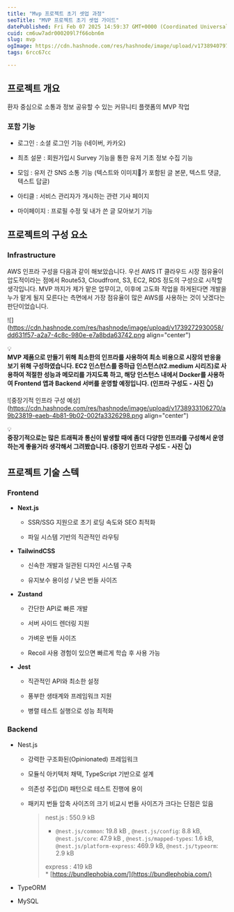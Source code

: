 ```yaml
---
title: "Mvp 프로젝트 초기 셋업 과정"
seoTitle: "MVP 프로젝트 초기 셋업 가이드"
datePublished: Fri Feb 07 2025 14:59:37 GMT+0000 (Coordinated Universal Time)
cuid: cm6uw7adr000209l7f66obn6m
slug: mvp
ogImage: https://cdn.hashnode.com/res/hashnode/image/upload/v1738940797963/358a287d-6724-4e90-8c9d-3839cabde215.png
tags: 6rcc67cc

---
```


## 프로젝트 개요

환자 중심으로 소통과 정보 공유할 수 있는 커뮤니티 플랫폼의 MVP 작업

### 포함 기능

* 로그인 : 소셜 로그인 기능 (네이버, 카카오)
    
* 최초 설문 : 회원가입시 Survey 기능을 통한 유저 기초 정보 수집 기능
    
* 모임 : 유저 간 SNS 소통 기능 (텍스트와 이미지가 포함된 글 본문, 텍스트 댓글, 텍스트 답글)
    
* 아티클 : 서비스 관리자가 개시하는 관련 기사 페이지
    
* 마이페이지 : 프로필 수정 및 내가 쓴 글 모아보기 기능
    

## 프로젝트의 구성 요소

### Infrastructure

AWS 인프라 구성을 다음과 같이 해보았습니다. 우선 AWS IT 클라우드 시장 점유율이 압도적이라는 점에서 Route53, Cloudfront, S3, EC2, RDS 정도의 구성으로 시작할 생각입니다. MVP 까지가 제가 맡은 업무이고, 이후에 고도화 작업을 하게된다면 개발을 누가 맡게 될지 모른다는 측면에서 가장 점유율이 많은 AWS를 사용하는 것이 낫겠다는 판단이었습니다.

![](https://cdn.hashnode.com/res/hashnode/image/upload/v1739272930058/dd631f57-a2a7-4c8c-980e-e7a8bda63742.png align="center")

<div data-node-type="callout">
<div data-node-type="callout-emoji">💡</div>
<div data-node-type="callout-text"><strong>MVP 제품으로 만들기 위해 최소한의 인프라를 사용하여 최소 비용으로 시장의 반응을 보기 위해 구성하였습니다. EC2 인스턴스를 중하급 인스턴스(t2.medium 시리즈)로 사용하여 적절한 성능과 메모리를 가지도록 하고, 해당 인스턴스 내에서 Docker를 사용하여 Frontend 앱과 Backend 서버를 운영할 예정입니다. (인프라 구성도 - 사진 👆)</strong></div>
</div>

![중장기적 인프라 구성 예상](https://cdn.hashnode.com/res/hashnode/image/upload/v1738933106270/a9b23819-eaeb-4b81-9b02-002fa3326298.png align="center")

<div data-node-type="callout">
<div data-node-type="callout-emoji">💡</div>
<div data-node-type="callout-text"><strong>중장기적으로는 많은 트래픽과 통신이 발생할 때에 좀더 다양한 인프라를 구성해서 운영하는게 좋을거라 생각해서 그려봤습니다. (중장기 인프라 구성도 - 사진 👆)</strong></div>
</div>

## 프로젝트 기술 스텍

### Frontend

* **Next.js**
    
    * SSR/SSG 지원으로 초기 로딩 속도와 SEO 최적화
        
    * 파일 시스템 기반의 직관적인 라우팅
        
* **TailwindCSS**
    
    * 신속한 개발과 일관된 디자인 시스템 구축
        
    * 유지보수 용이성 / 낮은 번들 사이즈
        
* **Zustand**
    
    * 간단한 API로 빠른 개발
        
    * 서버 사이드 렌더링 지원
        
    * 가벼운 번들 사이즈
        
    * Recoil 사용 경험이 있으면 빠르게 학습 후 사용 가능
        
* **Jest**
    
    * 직관적인 API와 최소한 설정
        
    * 풍부한 생태계와 프레임워크 지원
        
    * 병렬 테스트 실행으로 성능 최적화
        

### Backend

* Nest.js
    
    * 강력한 구조화된(Opinionated) 프레임워크
        
    * 모듈식 아키텍처 채택, TypeScript 기반으로 설계
        
    * 의존성 주입(DI) 패턴으로 테스트 진행에 용이
        
    * 패키지 번들 압축 사이즈의 크기 비교시 번들 사이즈가 크다는 단점은 있음
        
        > nest.js : 550.9 kB
        > 
        > * `@nest.js/common`: 19.8 kB , `@nest.js/config`: 8.8 kB, `@nest.js/core`: 47.9 kB , `@nest.js/mapped-types`: 1.6 kB, `@nest.js/platform-express`: 469.9 kB, `@nest.js/typeorm`: 2.9 kB
        >     
        > 
        > express : 419 kB  
        > \* [https://bundlephobia.com/](https://bundlephobia.com/)
        
* TypeORM
    
* MySQL